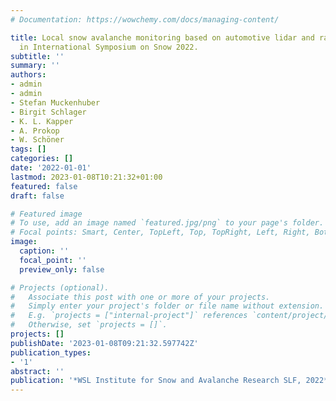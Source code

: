 ```yaml
---
# Documentation: https://wowchemy.com/docs/managing-content/

title: Local snow avalanche monitoring based on automotive lidar and radar sensors,”
  in International Symposium on Snow 2022.
subtitle: ''
summary: ''
authors:
- admin
- admin
- Stefan Muckenhuber
- Birgit Schlager
- K. L. Kapper
- A. Prokop
- W. Schöner
tags: []
categories: []
date: '2022-01-01'
lastmod: 2023-01-08T10:21:32+01:00
featured: false
draft: false

# Featured image
# To use, add an image named `featured.jpg/png` to your page's folder.
# Focal points: Smart, Center, TopLeft, Top, TopRight, Left, Right, BottomLeft, Bottom, BottomRight.
image:
  caption: ''
  focal_point: ''
  preview_only: false

# Projects (optional).
#   Associate this post with one or more of your projects.
#   Simply enter your project's folder or file name without extension.
#   E.g. `projects = ["internal-project"]` references `content/project/deep-learning/index.md`.
#   Otherwise, set `projects = []`.
projects: []
publishDate: '2023-01-08T09:21:32.597742Z'
publication_types:
- '1'
abstract: ''
publication: '*WSL Institute for Snow and Avalanche Research SLF, 2022*'
---
```

